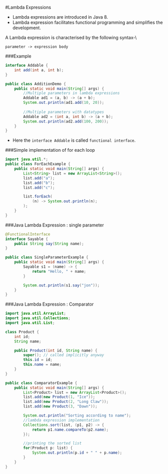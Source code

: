 #Lambda Expressions
* Lambda expressions are introduced in Java 8.
* Lambda expression facilitates functional programming and simplifies the development.

A Lambda expression is characterised by the following syntax-\

`parameter -> expression body`

###Example

```java
interface Addable {
    int add(int a, int b);
}

public class AdditionDemo {
    public static void main(String[] args) {
        //Multiple parameters in lambda expressions
        Addable ad1 = (a, b) -> (a + b);
        System.out.println(ad1.add(10, 20));
        
        //Multiple parameters with datatypes 
        Addable ad2 = (int a, int b) -> (a + b);
        System.out.println(ad2.add(100, 200));
    }
}
```

* Here the `interface Addable` is called `functional interface`.

###Simple implementation of for each loop

```java
import java.util.*;
public class ForEachExample {
    public static void main(String[] args) {
        List<String> list = new ArrayList<String>();
        list.add("a");
        list.add("b");
        list.add("c");

        list.forEach(
            (n) -> System.out.println(n);
        );
    }
}
```
###Java Lambda Expression : single parameter
```java
@FunctionalInterface
interface Sayable {
    public String say(String name);
}

public class SingleParameterExample {
    public static void main(String[] args) {
        Sayable s1 = (name) -> {
            return "Hello, " + name;
        }

        System.out.println(s1.say("jon"));
    }
}
```
###Java Lambda Expression : Comparator
```java
import java.util.ArrayList;
import java.util.Collections;
import java.util.List;

class Product {
    int id;
    String name;

    public Product(int id, String name) {
        super(); // called implicitly anyway
        this.id = id;
        this.name = name;
    }
}

public class ComparatorExample {
    public static void main(String[] args) {
        List<Product> list = new ArrayList<Product>();
        list.add(new Product(1, "Ice"));
        list.add(new Product(2, "Long Claw"));
        list.add(new Product(3, "Dawn"));

        System.out.println("Sorting according to name");
        //lambda expression implementation
        Collections.sort(list, (p1, p2) -> {
            return p1.name.compareTo(p2.name);
        });

        //printing the sorted list
        for(Product p: list) {
            System.out.println(p.id + " " + p.name);
        }
    }
}
```
